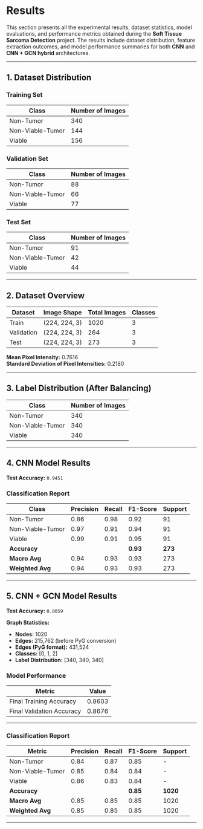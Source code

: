 # Results

This section presents all the experimental results, dataset statistics, model evaluations, and performance metrics obtained during the **Soft Tissue Sarcoma Detection** project. The results include dataset distribution, feature extraction outcomes, and model performance summaries for both **CNN** and **CNN + GCN hybrid** architectures.

---

## 1. Dataset Distribution

### **Training Set**

| Class               | Number of Images |
|----------------------|------------------|
| Non-Tumor            | 340              |
| Non-Viable-Tumor     | 144              |
| Viable               | 156              |

### **Validation Set**

| Class               | Number of Images |
|----------------------|------------------|
| Non-Tumor            | 88               |
| Non-Viable-Tumor     | 66               |
| Viable               | 77               |

### **Test Set**

| Class               | Number of Images |
|----------------------|------------------|
| Non-Tumor            | 91               |
| Non-Viable-Tumor     | 42               |
| Viable               | 44               |

---

## 2. Dataset Overview

| Dataset     | Image Shape     | Total Images | Classes |
|--------------|------------------|---------------|----------|
| Train        | (224, 224, 3)    | 1020          | 3        |
| Validation   | (224, 224, 3)    | 264           | 3        |
| Test         | (224, 224, 3)    | 273           | 3        |

**Mean Pixel Intensity:** 0.7616  
**Standard Deviation of Pixel Intensities:** 0.2180  

---

## 3. Label Distribution (After Balancing)

| Class               | Number of Images |
|----------------------|------------------|
| Non-Tumor            | 340              |
| Non-Viable-Tumor     | 340              |
| Viable               | 340              |

---

## 4. CNN Model Results

**Test Accuracy:** `0.9451`

### **Classification Report**

| Class              | Precision | Recall | F1-Score | Support |
|---------------------|------------|--------|-----------|----------|
| Non-Tumor           | 0.86       | 0.98   | 0.92      | 91       |
| Non-Viable-Tumor    | 0.97       | 0.91   | 0.94      | 91       |
| Viable              | 0.99       | 0.91   | 0.95      | 91       |
| **Accuracy**        |            |        | **0.93**  | **273**  |
| **Macro Avg**       | 0.94       | 0.93   | 0.93      | 273      |
| **Weighted Avg**    | 0.94       | 0.93   | 0.93      | 273      |

---

## 5. CNN + GCN Model Results

**Test Accuracy:** `0.8059`

**Graph Statistics:**
- **Nodes:** 1020  
- **Edges:** 215,762 (before PyG conversion)  
- **Edges (PyG format):** 431,524  
- **Classes:** [0, 1, 2]  
- **Label Distribution:** [340, 340, 340]  

### **Model Performance**

| Metric                  | Value    |
|--------------------------|----------|
| Final Training Accuracy  | 0.8603   |
| Final Validation Accuracy| 0.8676   |

---

### **Classification Report**

| Metric          | Precision | Recall | F1-Score | Support |
|------------------|------------|--------|-----------|----------|
| Non-Tumor        | 0.84       | 0.87   | 0.85      | -        |
| Non-Viable-Tumor | 0.85       | 0.84   | 0.84      | -        |
| Viable           | 0.86       | 0.83   | 0.84      | -        |
| **Accuracy**     |            |        | **0.85**  | **1020** |
| **Macro Avg**    | 0.85       | 0.85   | 0.85      | 1020     |
| **Weighted Avg** | 0.85       | 0.85   | 0.85      | 1020     |

---

